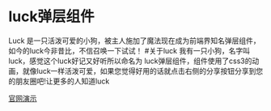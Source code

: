 # luck弹层组件
Luck 是一只活泼可爱的小狗，被主人施加了魔法现在成为前端界知名弹层组件，如今的luck今非昔比，不信召唤一下试试！
#关于luck
我有一只小狗，名字叫luck，感觉这个luck好记又好听所以命名为
luck弹层组件，组件使用了css3的动画，就像luck一样活泼可爱，如果您觉得好用的话就点击右侧的分享按钮分享到您的朋友圈吧!让更多的人知道luck
<p><a href="http://www.loveqiao.com/luck/">官网演示</a></p>

